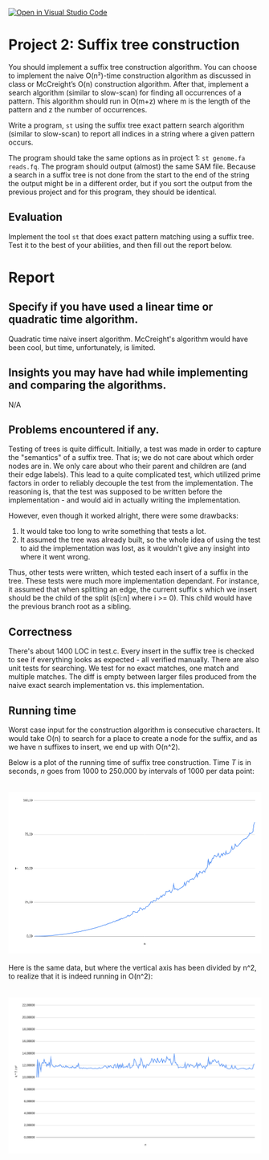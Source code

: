 [![Open in Visual Studio Code](https://classroom.github.com/assets/open-in-vscode-c66648af7eb3fe8bc4f294546bfd86ef473780cde1dea487d3c4ff354943c9ae.svg)](https://classroom.github.com/online_ide?assignment_repo_id=8803378&assignment_repo_type=AssignmentRepo)
# Project 2: Suffix tree construction

You should implement a suffix tree construction algorithm. You can choose to implement the naive O(n²)-time construction algorithm as discussed in class or McCreight’s O(n) construction algorithm. After that, implement a search algorithm (similar to slow-scan) for finding all occurrences of a pattern. This algorithm should run in O(m+z) where m is the length of the pattern and z the number of occurrences.

Write a program, `st` using the suffix tree exact pattern search algorithm (similar to slow-scan) to report all indices in a string where a given pattern occurs. 

The program should take the same options as in project 1: `st genome.fa reads.fq`. The program should output (almost) the same SAM file. Because a search in a suffix tree is not done from the start to the end of the string the output might be in a different order, but if you sort the output from the previous project and for this program, they should be identical.

## Evaluation

Implement the tool `st` that does exact pattern matching using a suffix tree. Test it to the best of your abilities, and then fill out the report below.

# Report

## Specify if you have used a linear time or quadratic time algorithm.

Quadratic time naive insert algorithm. McCreight's algorithm would have been cool, but time, unfortunately, is limited.

## Insights you may have had while implementing and comparing the algorithms.

N/A

## Problems encountered if any.

Testing of trees is quite difficult. Initially, a test was made in order to capture the "semantics" of a suffix tree. That is; we do not care about which order nodes
are in. We only care about who their parent and children are (and their edge labels). This lead to a quite complicated test, which utilized prime factors in order
to reliably decouple the test from the implementation. The reasoning is, that the test was supposed to be written before the implementation - and would aid in actually
writing the implementation.

However, even though it worked alright, there were some drawbacks:
1. It would take too long to write something that tests a lot.
2. It assumed the tree was already built, so the whole idea of using the test to aid the implementation was lost, as it wouldn't give any insight into where it went wrong.

Thus, other tests were written, which tested each insert of a suffix in the tree. These tests were much more implementation dependant. For instance, it assumed
that when splitting an edge, the current suffix s which we insert should be the child of the split (s[i:n] where i >= 0). This child would have the previous branch root as a sibling.

## Correctness

There's about 1400 LOC in test.c. Every insert in the suffix tree is checked to see if everything looks as expected - all verified manually.
There are also unit tests for searching. We test for no exact matches, one match and multiple matches. 
The diff is empty between larger files produced from the naive exact search implementation vs. this implementation. 

## Running time

Worst case input for the construction algorithm is consecutive characters.
It would take O(n) to search for a place to create a node for the suffix,
and as we have n suffixes to insert, we end up with O(n^2).

Below is a plot of the running time of suffix tree construction. Time _T_ is in seconds, _n_ goes from 1000 to 250.000 by intervals of 1000 per data point:<br><br><br>
<img src="/quad.png">
<br><br>
Here is the same data, but where the vertical axis has been divided by n^2, to realize that it is indeed running in O(n^2):<br><br><br>
<img src="/quad2.png">
